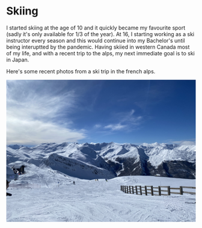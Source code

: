 # Skiing

I started skiing at the age of 10 and it quickly became my favourite sport (sadly it's only available for 1/3 of the year). At 16, I starting working as a ski instructor every season and this would continue into my Bachelor's until being interuptted by the pandemic. Having skiied in western Canada most of my life, and with a recent trip to the alps, my next immediate goal is to ski in Japan.

Here's some recent photos from a ski trip in the french alps.


![Skiing](./media/IMG_3663.jpg "Skiing")
